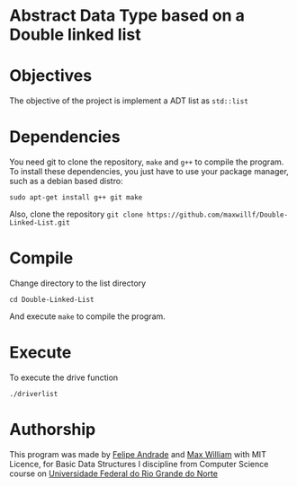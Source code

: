 # Abstract Data Type based on a Double linked list 

# Objectives
The objective of the project is implement a ADT list as `std::list`
# Dependencies
You need git to clone the repository, `make` and `g++` to compile the program. To install these dependencies, you just have to use your package manager, such as a debian based distro:

`sudo apt-get install g++ git make`

Also, clone the repository
`git clone https://github.com/maxwillf/Double-Linked-List.git`
# Compile
Change directory to the list directory

`cd Double-Linked-List`

And execute `make` to compile the program.
# Execute
To execute the drive function

`./driverlist`
# Authorship

This program was made by [Felipe Andrade](https://github.com/felpsisonfire/) and [Max William](https://github.com/maxwillf/) with MIT Licence, for Basic Data Structures I discipline from Computer Science course on [Universidade Federal do Rio Grande do Norte](https://www.ufrn.br)
